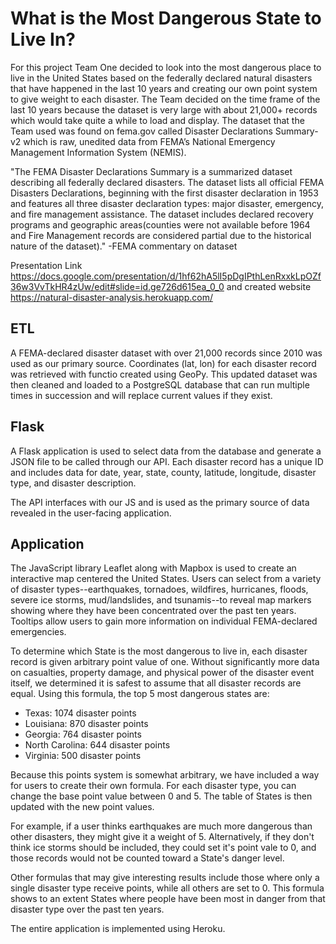 # What is the Most Dangerous State to Live In?
For this project Team One decided to look into the most dangerous place to live in the United States based on the federally declared natural disasters that have happened in the last 10 years and creating our own point system to give weight to each disaster. The Team decided on the time frame of the last 10 years because the dataset is very large with about 21,000+ records which would take quite a while to load and display. The dataset that the Team used was found on fema.gov called Disaster Declarations Summary-v2 which is raw, unedited data from FEMA’s National Emergency Management Information System (NEMIS). 

"The FEMA Disaster Declarations Summary is a summarized dataset describing all federally declared disasters. The dataset lists all official FEMA Disasters Declarations, beginning with the first disaster declaration in 1953 and features all three disaster declaration types: major disaster, emergency, and fire management assistance. The dataset includes declared recovery programs and geographic areas(counties were not available before 1964 and Fire Management records are considered partial due to the historical nature of the dataset)." -FEMA commentary on dataset

Presentation Link https://docs.google.com/presentation/d/1hf62hA5lI5pDgIPthLenRxxkLpOZf36w3VvTkHR4zUw/edit#slide=id.ge726d615ea_0_0 and created website https://natural-disaster-analysis.herokuapp.com/

## ETL
A FEMA-declared disaster dataset with over 21,000 records since 2010 was used as our primary source. Coordinates (lat, lon) for each disaster record was retrieved with functio created using GeoPy. This updated dataset was then cleaned and loaded to a PostgreSQL database that can run multiple times in succession and will replace current values if they exist.

## Flask
A Flask application is used to select data from the database and generate a JSON file to be called through our API. Each disaster record has a unique ID and includes data for date, year, state, county, latitude, longitude, disaster type, and disaster description.

The API interfaces with our JS and is used as the primary source of data revealed in the user-facing application.

## Application
The JavaScript library Leaflet along with Mapbox is used to create an interactive map centered the United States. Users can select from a variety of disaster types--earthquakes, tornadoes, wildfires, hurricanes, floods, severe ice storms, mud/landslides, and tsunamis--to reveal map markers showing where they have been concentrated over the past ten years. Tooltips allow users to gain more information on individual FEMA-declared emergencies.

To determine which State is the most dangerous to live in, each disaster record is given arbitrary point value of one. Without significantly more data on casualties, property damage, and physical power of the disaster event itself, we determined it is safest to assume that all disaster records are equal. Using this formula, the top 5 most dangerous states are:

- Texas: 1074 disaster points
- Louisiana: 870 disaster points
- Georgia: 764 disaster points
- North Carolina: 644 disaster points
- Virginia: 500 disaster points

Because this points system is somewhat arbitrary, we have included a way for users to create their own formula. For each disaster type, you can change the base point value between 0 and 5. The table of States is then updated with the new point values.

For example, if a user thinks earthquakes are much more dangerous than other disasters, they might give it a weight of 5. Alternatively, if they don't think ice storms should be included, they could set it's point vale to 0, and those records would not be counted toward a State's danger level.

Other formulas that may give interesting results include those where only a single disaster type receive points, while all others are set to 0. This formula shows to an extent States where people have been most in danger from that disaster type over the past ten years.

The entire application is implemented using Heroku.